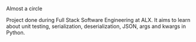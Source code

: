 Almost a circle

Project done during Full Stack Software Engineering at ALX. It aims to learn about unit testing, serialization, deserialization, JSON, args and kwargs in Python.
